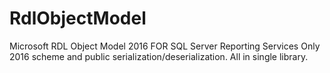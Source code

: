 # RdlObjectModel
Microsoft RDL Object Model 2016 
FOR SQL Server Reporting Services
Only 2016 scheme and public serialization/deserialization. All in single library.
